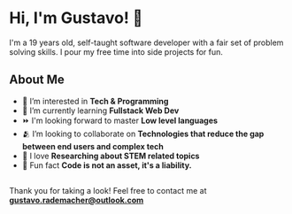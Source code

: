 # Hi, I'm Gustavo! 👋
I'm a 19 years old, self-taught software developer with a fair set of problem solving skills. I pour my free time into side projects for fun.

## About Me
- 👀 I’m interested in **Tech & Programming**
- 📖 I’m currently learning **Fullstack Web Dev**
- ⏩ I'm looking forward to master **Low level languages**
- 🫂 I’m looking to collaborate on **Technologies that reduce the gap between end users and complex tech**
- 💞️ I love **Researching about STEM related topics**
- 📃 Fun fact **Code is not an asset, it's a liability.**

## 
Thank you for taking a look! Feel free to contact me at **gustavo.rademacher@outlook.com**
